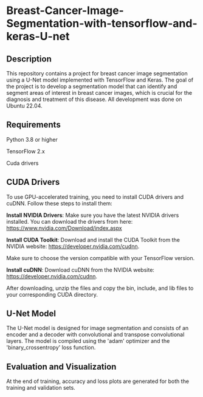 # Breast-Cancer-Image-Segmentation-with-tensorflow-and-keras-U-net


## Description
This repository contains a project for breast cancer image segmentation using a U-Net model implemented with TensorFlow and Keras. The goal of the project is to develop a segmentation model that can identify and segment areas of interest in breast cancer images, which is crucial for the diagnosis and treatment of this disease. All development was done on Ubuntu 22.04.


## Requirements
Python 3.8 or higher


TensorFlow 2.x


Cuda drivers

## CUDA Drivers
To use GPU-accelerated training, you need to install CUDA drivers and cuDNN. Follow these steps to install them:

**Install NVIDIA Drivers**: Make sure you have the latest NVIDIA drivers installed. You can download the drivers from here: https://www.nvidia.com/Download/index.aspx


**Install CUDA Toolkit**: Download and install the CUDA Toolkit from the NVIDIA website: https://developer.nvidia.com/cudnn. 

Make sure to choose the version compatible with your TensorFlow version.


**Install cuDNN**: Download cuDNN from the NVIDIA website: https://developer.nvidia.com/cudnn. 

After downloading, unzip the files and copy the bin, include, and lib files to your corresponding CUDA directory.

## U-Net Model
The U-Net model is designed for image segmentation and consists of an encoder and a decoder with convolutional and transpose convolutional layers. The model is compiled using the 'adam' optimizer and the 'binary_crossentropy' loss function.

## Evaluation and Visualization
At the end of training, accuracy and loss plots are generated for both the training and validation sets.

